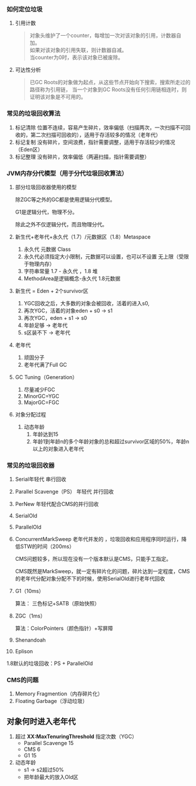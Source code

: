 ### 如何定位垃圾

1. 引用计数

   > 对象头维护了一个counter，每增加一次对该对象的引用，计数器自加。  
   > 如果对该对象的引用失联，则计数器自减。  
   > 当counter为0时，表示该对象已被废除。

2. 可达性分析

   > 已GC Roots的对象做为起点，从这些节点开始向下搜索，搜索所走过的路径称为引用链，
   > 当一个对象到GC Roots没有任何引用链相连时，则证明该对象是不可用的。

### 常见的垃圾回收算法

1. 标记清除 位置不连续，容易产生碎片，效率偏低（扫描两次，一次扫描不可回收的，第二次扫描可回收的），适用于存活较多的情况（老年代）
2. 标记复制 没有碎片，空间浪费，指针需要调整，适用于存活较少的情况（Eden区）
3. 标记整理 没有碎片，效率偏低（两遍扫描，指针需要调整）

### JVM内存分代模型（用于分代垃圾回收算法）

1. 部分垃圾回收器使用的模型

   除ZGC等之外的GC都是使用逻辑分代模型。

   G1是逻辑分代，物理不分。

   除此之外不仅逻辑分代，而且物理分代。

2. 新生代+老年代+永久代（1.7）/元数据区（1.8）Metaspace

    1. 永久代 元数据 Class
    2. 永久代必须指定大小限制，元数据可以设置，也可以不设置 无上限（受限于物理内存）
    3. 字符串常量 1.7 - 永久代 ，1.8 堆
    4. MethodArea是逻辑概念-永久代 1.8元数据

3. 新生代 = Eden + 2个survivor区

    1. YGC回收之后，大多数的对象会被回收，活着的进入s0,
    2. 再次YGC，活着的对象eden + s0 -> s1
    3. 再次YGC，eden + s1 -> s0
    4. 年龄足够 -> 老年代
    5. s区装不下 -> 老年代

4. 老年代

    1. 顽固分子
    2. 老年代满了Full GC

5. GC Tuning（Generation）

    1. 尽量减少FGC
    2. MinorGC=YGC
    3. MajorGC=FGC

6. 对象分配过程

    1. 动态年龄
       1. 年龄达到15
       2. 年龄1到年龄n的多个年龄对象的总和超过survivor区域的50%，年龄n以上的对象进入老年代

### 常见的垃圾回收器

1. Serial年轻代 串行回收

2. Parallel Scavenge（PS） 年轻代 并行回收

3. PerNew 年轻代配合CMS的并行回收

4. SerialOld

5. ParallelOld

6. ConcurrentMarkSweep 老年代并发的 ，垃圾回收和应用程序同时运行，降低STW的时间（200ms）

   CMS问题较多，所以现在没有一个版本默认是CMS，只能手工指定。

   CMS既然是MarkSweep，就一定有碎片化的问题，碎片达到一定程度，CMS的老年代分配对象分配不下的时候，使用SerialOld进行老年代回收

7. G1（10ms）

   算法： 三色标记+SATB（原始快照）

8. ZGC（1ms）

   算法：ColorPointers（颜色指针）+写屏障

9. Shenandoah

10. Eplison

1.8默认的垃圾回收：PS + ParallelOld

### CMS的问题

1. Memory Fragmention（内存碎片化）
2. Floating Garbage（浮动垃圾）

## 对象何时进入老年代

1. 超过 **XX:MaxTenuringThreshold** 指定次数（YGC）
    - Parallel Scavenge 15
    - CMS 6
    - G1 15
2. 动态年龄
    - s1 -> s2超过50%
    - 把年龄最大的放入Old区